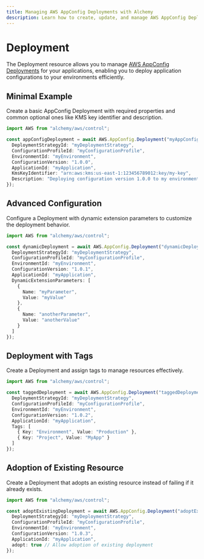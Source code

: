 ```yaml
---
title: Managing AWS AppConfig Deployments with Alchemy
description: Learn how to create, update, and manage AWS AppConfig Deployments using Alchemy Cloud Control.
---
```


# Deployment

The Deployment resource allows you to manage [AWS AppConfig Deployments](https://docs.aws.amazon.com/appconfig/latest/userguide/) for your applications, enabling you to deploy application configurations to your environments efficiently.

## Minimal Example

Create a basic AppConfig Deployment with required properties and common optional ones like KMS key identifier and description.

```ts
import AWS from "alchemy/aws/control";

const appConfigDeployment = await AWS.AppConfig.Deployment("myAppConfigDeployment", {
  DeploymentStrategyId: "myDeploymentStrategy",
  ConfigurationProfileId: "myConfigurationProfile",
  EnvironmentId: "myEnvironment",
  ConfigurationVersion: "1.0.0",
  ApplicationId: "myApplication",
  KmsKeyIdentifier: "arn:aws:kms:us-east-1:123456789012:key/my-key",
  Description: "Deploying configuration version 1.0.0 to my environment"
});
```

## Advanced Configuration

Configure a Deployment with dynamic extension parameters to customize the deployment behavior.

```ts
import AWS from "alchemy/aws/control";

const dynamicDeployment = await AWS.AppConfig.Deployment("dynamicDeployment", {
  DeploymentStrategyId: "myDeploymentStrategy",
  ConfigurationProfileId: "myConfigurationProfile",
  EnvironmentId: "myEnvironment",
  ConfigurationVersion: "1.0.1",
  ApplicationId: "myApplication",
  DynamicExtensionParameters: [
    {
      Name: "myParameter",
      Value: "myValue"
    },
    {
      Name: "anotherParameter",
      Value: "anotherValue"
    }
  ]
});
```

## Deployment with Tags

Create a Deployment and assign tags to manage resources effectively.

```ts
import AWS from "alchemy/aws/control";

const taggedDeployment = await AWS.AppConfig.Deployment("taggedDeployment", {
  DeploymentStrategyId: "myDeploymentStrategy",
  ConfigurationProfileId: "myConfigurationProfile",
  EnvironmentId: "myEnvironment",
  ConfigurationVersion: "1.0.2",
  ApplicationId: "myApplication",
  Tags: [
    { Key: "Environment", Value: "Production" },
    { Key: "Project", Value: "MyApp" }
  ]
});
```

## Adoption of Existing Resource

Create a Deployment that adopts an existing resource instead of failing if it already exists.

```ts
import AWS from "alchemy/aws/control";

const adoptExistingDeployment = await AWS.AppConfig.Deployment("adoptExistingDeployment", {
  DeploymentStrategyId: "myDeploymentStrategy",
  ConfigurationProfileId: "myConfigurationProfile",
  EnvironmentId: "myEnvironment",
  ConfigurationVersion: "1.0.3",
  ApplicationId: "myApplication",
  adopt: true // Allow adoption of existing deployment
});
```